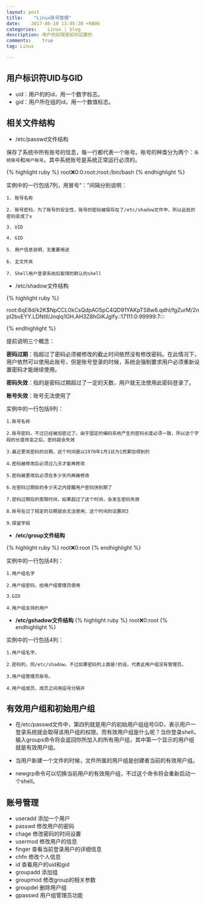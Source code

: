 ```yaml
---
layout: post
title:    "Linux账号管理"
date:    2017-06-10 13:05:30 +0800
categories:    Linux | blog
description: 用户的权限是如何设置的
comments:    true
tag: Linux

---
```


## **用户标识符UID与GID**
* uid：用户的的id，用一个数字标志。
* gid：用户所在组的id，用一个数值标志。

## **相关文件结构**

* /etc/passwd文件结构

保存了系统中所有账号的信息，每一行都代表一个账号。账号的种类分为两个：`系统账号`和`用户账号`。其中系统账号是系统正常运行必须的。

{% highlight ruby %}
root:x:0:0:root:/root:/bin/bash
{% endhighlight %}

实例中的一行包括7列，用冒号“：”间隔分别说明：

    1. 账号名称

    2. 账号密码，为了账号的安全性，账号的密码被保存在了/etc/shadow文件中，所以此处的密码变成了x

    3. UID

    4. GID

    5. 用户信息说明，无重要用途

    6. 主文件夹

    7. Shell用户登录系统后取得的默认的shell


* /etc/shadow文件结构

{% highlight ruby %}

root:$6$qE8d/k2K$NpCCL0kCsQdpAO5pC4QD91YAKpTS8w6.qdhl/fgZurM/2npI2bvEYY.LDNtll/Jnqlq1GH.AH3Z8hGiKJgIfy.:17111:0:99999:7:::

{% endhighlight %}

提前说明三个概念：

**密码过期**：指超过了密码必须被修改的截止时间依然没有修改密码。在此情况下，用户依然可以使用此账号，但是账号登录的时候，系统会强制要求用户必须重新设置密码才能继续使用。

**密码失效**：指的是密码过期超过了一定的天数，用户就无法使用此密码登录了。

**账号失效**：账号无法使用了

实例中的一行包括9列：

    1.账号名称

    2.账号密码，不过已经被加密过了。由于固定的编码系统产生的密码长度必须一致，所以这个字段的长度改变之后，密码就会失效

    3.最近更改密码的日期，这个时间是以1970年1月1日为1而累加得到的

    4.密码被修改后必须过几天才能再修改

    5.密码被更改后必须在多少天内再被修改

    6.在密码过期前的多少天之内提醒用户密码快到期了

    7.密码过期后的宽限时间，如果超过了这个时间，会发生密码失效

    8.账号在过了规定的日期就会无法使用，这个时间的设置同3

    9.保留字段

* **/etc/group文件结构**

{% highlight ruby %}
root:x:0:root
{% endhighlight %}

实例中的一行包括4列：

    1.用户组名字

    2.用户组密码，给用户组管理员使用

    3.GID

    4.用户组支持的用户

* **/etc/gshadow文件结构**
{% highlight ruby %}
root:x:0:root
{% endhighlight %}

实例中的一行包括4列：

    1.用户组名字。

    2.密码列，同/etc/shadow。不过如果密码列上面是!的话，代表此用户组没有管理员。

    3.用户组管理员账号。

    4.用户组成员，成员之间用逗号分隔开

## **有效用户组和初始用户组**   

* 在/etc/passwd文件中，第四列就是用户的初始用户组组号GID，表示用户一登录系统就会取得该用户组的权限。而有效用户组是什么呢？当你登录shell，输入groups命令将会返回你所加入的所有用户组，其中第一个显示的用户组就是有效用户组。

* 当用户新建一个文件的时候，文件所属的用户组是创建者当前的有效用户组。

* newgrp命令可以切换当前用户的有效用户组，不过这个命令将会重新启动一个shell。

## **账号管理**

* useradd 添加一个用户
* passwd 修改用户的密码
* chage 修改密码的时间设置
* usermod 修改用户的信息
* finger 查看当前登录用户的详细信息
* chfn 修改个人信息
* id 查看用户的uid和gid
* groupadd 添加组
* groupmod 修改group的相关参数
* groupdel 删除用户组
* gpasswd 用户组管理员功能
